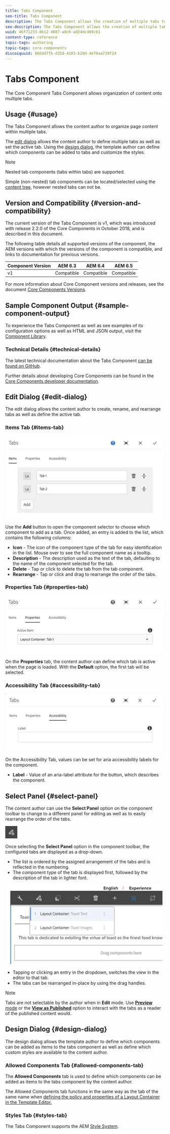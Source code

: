 ```yaml
---
title: Tabs Component
seo-title: Tabs Component
description: The Tabs Component allows the creation of multiple tabs to arrange content on a page.
seo-description: The Tabs Component allows the creation of multiple tabs to arrange content on a page.
uuid: 46f71233-8b12-4887-a0c6-ad24dc469cb1
content-type: reference
topic-tags: authoring
topic-tags: core-components
discoiquuid: 966d47fb-d35d-4103-b29d-4ef0aa739f24
---
```


# Tabs Component

The Core Component Tabs Component allows organization of content onto multiple tabs.

## Usage {#usage}

The Tabs Component allows the content author to organize page content within multiple tabs.

The [edit dialog](#edit-dialog) allows the content author to define multiple tabs as well as set the active tab. Using the [design dialog](#design-dialog), the template author can define which components can be added to tabs and customize the styles.

>[!NOTE]
>
>Nested tab components (tabs within tabs) are supported.
>
>Simple (non-nested) tab components can be located/selected using the [content tree](https://helpx.adobe.com/experience-manager/6-5/sites/authoring/using/author-environment-tools.html), however nested tabs can not be.

## Version and Compatibility {#version-and-compatibility}

The current version of the Tabs Component is v1, which was introduced with release 2.2.0 of the Core Components in October 2018, and is described in this document.

The following table details all supported versions of the component, the AEM versions with which the versions of the component is compatible, and links to documentation for previous versions.

|Component Version|AEM 6.3|AEM 6.4|AEM 6.5|
|--- |--- |--- |--- |
|v1|Compatible|Compatible|Compatible|

For more information about Core Component versions and releases, see the document [Core Components Versions](versions.md).

## Sample Component Output {#sample-component-output}

To experience the Tabs Component as well as see examples of its configuration options as well as HTML and JSON output, visit the [Component Library](http://opensource.adobe.com/aem-core-wcm-components/library/tabs.html).

### Technical Details {#technical-details}

The latest technical documentation about the Tabs Component [can be found on GitHub](https://github.com/adobe/aem-core-wcm-components/blob/master/content/src/content/jcr_root/apps/core/wcm/components/tabs/v1/tabs).

Further details about developing Core Components can be found in the [Core Components developer documentation](developing.md). 

## Edit Dialog {#edit-dialog}

The edit dialog allows the content author to create, rename, and rearrange tabs as well as define the active tab.

### Items Tab {#items-tab}

![](assets/screen-shot-2019-08-29-12.28.16.png)

Use the **Add** button to open the component selector to choose which component to add as a tab. Once added, an entry is added to the list, which contains the following columns:

* **Icon** - The icon of the component type of the tab for easy identification in the list. Mouse over to see the full component name as a tooltip.
* **Description** - The description used as the text of the tab, defaulting to the name of the component selected for the tab.
* **Delete** - Tap or click to delete the tab from the tab component.
* **Rearrange** - Tap or click and drag to rearrange the order of the tabs.

### Properties Tab {#properties-tab}

![](assets/screen-shot-2019-08-29-12.28.32.png)

On the **Properties** tab, the content author can define which tab is active when the page is loaded. With the **Default** option, the first tab will be selected.

### Accessibility Tab {#accessibility-tab}

![](assets/screen-shot-2019-08-29-12.28.40.png)

On the Accessibility Tab, values can be set for aria accessibility labels for the component.

* **Label** - Value of an aria-label attribute for the button, which describes the component.

## Select Panel {#select-panel}

The content author can use the **Select Panel** option on the component toolbar to change to a different panel for editing as well as to easily rearrange the order of the tabs.

![](assets/screenshot_2018-10-11at165417.png)

Once selecting the **Select Panel** option in the component toolbar, the configured tabs are displayed as a drop-down.

* The list is ordered by the assigned arrangement of the tabs and is reflected in the numbering.
* The component type of the tab is displayed first, followed by the description of the tab in lighter font.

![](assets/screenshot_2018-10-11at165154.png)

* Tapping or clicking an entry in the dropdown, switches the view in the editor to that tab.
* The tabs can be rearranged in-place by using the drag handles.

>[!NOTE]
>
>Tabs are not selectable by the author when in **Edit** mode. Use [**Preview** mode](https://helpx.adobe.com/experience-manager/6-5/sites/authoring/using/editing-content.html) or the **[View as Published](https://helpx.adobe.com/experience-manager/6-5/sites/authoring/using/editing-content.html)** option to interact with the tabs as a reader of the published content would.

## Design Dialog {#design-dialog}

The design dialog allows the template author to define which components can be added as items to the tabs component as well as define which custom styles are available to the content author.

### Allowed Components Tab {#allowed-components-tab}

The **Allowed Components** tab is used to define which components can be added as items to the tabs component by the content author.

The Allowed Components tab functions in the same way as the tab of the same name when [defining the policy and properties of a Layout Container in the Template Editor.](https://helpx.adobe.com/experience-manager/6-5/sites/authoring/using/templates.html)

### Styles Tab {#styles-tab}

The Tabs Component supports the AEM [Style System](authoring.md#component-styling).